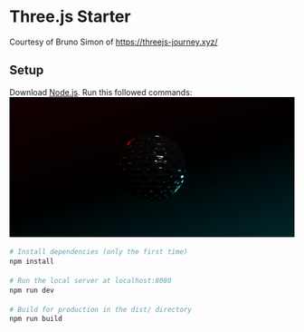 # Three.js Starter
Courtesy of Bruno Simon of https://threejs-journey.xyz/

## Setup
Download [Node.js](https://nodejs.org/en/download/).
Run this followed commands:
![](./images/Images.png)
``` bash
# Install dependencies (only the first time)
npm install

# Run the local server at localhost:8080
npm run dev

# Build for production in the dist/ directory
npm run build
```
